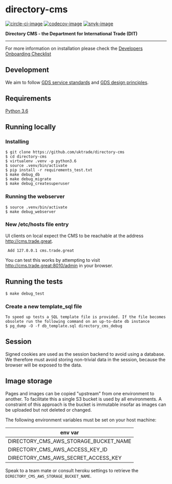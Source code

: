# directory-cms

[![circle-ci-image]][circle-ci]
[![codecov-image]][codecov]
[![snyk-image]][snyk]

**Directory CMS - the Department for International Trade (DIT)**

---

For more information on installation please check the [Developers Onboarding Checklist](https://uktrade.atlassian.net/wiki/spaces/ED/pages/32243946/Developers+onboarding+checklist)


## Development


We aim to follow [GDS service standards](https://www.gov.uk/service-manual/service-standard) and [GDS design principles](https://www.gov.uk/design-principles).


## Requirements
[Python 3.6](https://www.python.org/downloads/release/python-368/)

## Running locally

### Installing
    $ git clone https://github.com/uktrade/directory-cms
    $ cd directory-cms
    $ virtualenv .venv -p python3.6
    $ source .venv/bin/activate
    $ pip install -r requirements_test.txt
    $ make debug_db
    $ make debug_migrate
    $ make debug_createsuperuser

### Running the webserver
    $ source .venv/bin/activate
    $ make debug_webserver

### New /etc/hosts file entry

UI clients on local expect the CMS to be reachable at the address http://cms.trade.great.

     Add 127.0.0.1 cms.trade.great

You can test this works by attempting to visit http://cms.trade.great:8010/admin in your browser.

## Running the tests

    $ make debug_test

### Create a new template_sql file

    To speed up tests a SQL template file is provided. If the file becomes obsolete run the following command on an up-to-date db instance
    $ pg_dump -O -f db_template.sql directory_cms_debug

## Session

Signed cookies are used as the session backend to avoid using a database. We therefore must avoid storing non-trivial data in the session, because the browser will be exposed to the data.

## Image storage

Pages and images can be copied "upstream" from one environment to another. To facilitate this a single S3 bucket is used by all environments. A constraint of this approach is the bucket is immutable insofar as images can be uploaded but not deleted or changed.

The following environment variables must be set on your host machine:

| env var |
| --------  |
| DIRECTORY_CMS_AWS_STORAGE_BUCKET_NAME |
| DIRECTORY_CMS_AWS_ACCESS_KEY_ID |
| DIRECTORY_CMS_AWS_SECRET_ACCESS_KEY |

Speak to a team mate or consult heroku settings to retrieve the `DIRECTORY_CMS_AWS_STORAGE_BUCKET_NAME`.


[circle-ci-image]: https://circleci.com/gh/uktrade/directory-cms/tree/master.svg?style=svg
[circle-ci]: https://circleci.com/gh/uktrade/directory-cms/tree/master

[codecov-image]: https://codecov.io/gh/uktrade/directory-cms/branch/master/graph/badge.svg
[codecov]: https://codecov.io/gh/uktrade/directory-cms

[snyk-image]: https://snyk.io/test/github/uktrade/directory-cms/badge.svg
[snyk]: https://snyk.io/test/github/uktrade/directory-cms
